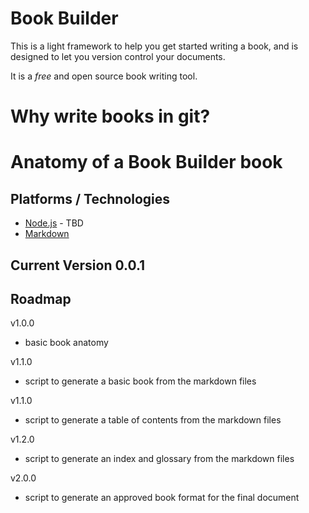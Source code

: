 # Book Builder
This is a light framework to help you get started writing a book, and is designed to let you version control your documents.

It is a *free* and open source book writing tool.

# Why write books in git?

# Anatomy of a Book Builder book

###

## Platforms / Technologies
* [Node.js](http://nodejs.org/) - TBD
* [Markdown](https://en.wikipedia.org/wiki/Markdown)

## Current Version 0.0.1

## Roadmap

v1.0.0
* basic book anatomy

v1.1.0
* script to generate a basic book from the markdown files

v1.1.0
* script to generate a table of contents from the markdown files

v1.2.0
* script to generate an index and glossary from the markdown files

v2.0.0
* script to generate an approved book format for the final document
